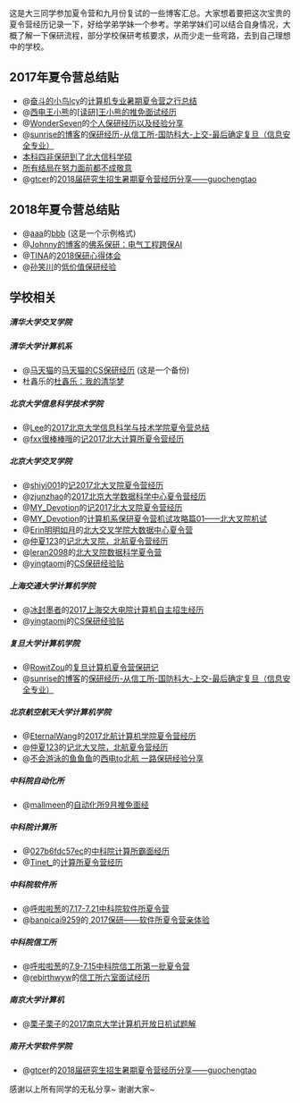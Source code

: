 这是大三同学参加夏令营和九月份复试的一些博客汇总。大家想着要把这次宝贵的夏令营经历记录一下，好给学弟学妹一个参考。学弟学妹们可以结合自身情况，大概了解一下保研流程，部分学校保研考核要求，从而少走一些弯路，去到自己理想中的学校。

## 2017年夏令营总结贴

- @[奋斗的小鸟lcy](http://www.jianshu.com/u/0fffd87a3234)的[计算机专业暑期夏令营之行总结](http://www.jianshu.com/p/9fe83bc6f679)
- @[西电王小熊](http://www.jianshu.com/u/94429f1c4f53)的[[读研]王小熊的推免面试经历](http://www.jianshu.com/p/d265069f2417)
- @[WonderSeven](http://my.csdn.net/Touch_Thesky)的[个人保研经历以及经验分享](http://blog.csdn.net/touch_thesky/article/details/78126878)
- @[sunrise的博客](http://blog.csdn.net/qq_25201379)的[保研经历-从信工所-国防科大-上交-最后确定复旦（信息安全专业）](http://blog.csdn.net/qq_25201379/article/details/78178697)
- [本科四非保研到了北大信科学硕](https://www.zhihu.com/question/34582860/answer/245950683)
- [所有结局在努力面前都不成敬意](http://www.360doc.com/content/17/1007/20/27477386_693026687.shtml)
- @[gtcer](http://www.360doc.com/userhome/27525068)的[2018届研究生招生暑期夏令营经历分享——guochengtao](http://www.360doc.com/content/17/1101/14/27525068_700005388.shtml)

## 2018年夏令营总结贴

 - @[aaa](http://xxx.yyy.zzz)的[bbb](http://xxx.yyy.zzz) (这是一个示例格式)
 - @[Johnny的博客](https://sweetice.github.io/)的[佛系保研：电气工程跨保AI](https://sweetice.github.io/2018/10/03/%E4%BD%9B%E7%B3%BB%E4%BF%9D%E7%A0%94-%E7%94%B5%E6%B0%94%E5%B7%A5%E7%A8%8B%E8%B7%A8%E4%BF%9DAI/)
 - @[TINA](https://www.zhihu.com/people/tina-67-56)的[2018保研心得体会](https://zhuanlan.zhihu.com/p/45818580)
 - @[孙笑川](https://weibo.com/currycode/home?wvr=5)的[低价值保研经验](https://blog.csdn.net/zongza/article/details/82807916) 

## 学校相关

##### 清华大学交叉学院

##### 清华大学计算机系
- @[马天猫](https://www.zhihu.com/people/ma-shao-nan-89/)的[马天猫的CS保研经历](http://www.voidcn.com/article/p-nmrtcllh-bph.html) (这是一个备份)
- 杜鑫乐的[杜鑫乐：我的清华梦](http://mp.weixin.qq.com/s?srcid=0929yApBvkizkgYDzI4vrXfc&scene=22&mid=2247484472&sn=e0dd3de3f4ea596628989d5ad5807604&idx=1&__biz=MzIxMzM2MjM1Mw%3D%3D&chksm=97b6b7e6a0c13ef000050d61fc1c70a442d7675be3cb84bf9730a36cdcb3d71b50b8f7e95255&mpshare=1#rd)

##### 北京大学信息科学技术学院

- @[Lee](http://www.cnblogs.com/QingHuan/)的[2017北京大学信息科学与技术学院夏令营总结](http://www.cnblogs.com/QingHuan/p/7196624.html)
- @[fxx很棒棒哦](http://www.jianshu.com/u/52dcf548259d)的[记2017北大计算所夏令营经历](http://www.jianshu.com/p/7de6a949b08b)

##### 北京大学交叉学院
- @[shiyi001](http://www.jianshu.com/u/d130a6d54c7b)的[记2017北大叉院夏令营经历](http://www.jianshu.com/p/074ddd145097)
- @[zjunzhao](http://www.jianshu.com/u/934b4b63dcd1)的[2017北京大学数据科学中心夏令营经历](http://www.jianshu.com/p/cde78a03e4c2)
- @[MY_Devotion](http://www.jianshu.com/u/33d42b625eb8)的[记2017北大叉院夏令营经历](http://www.jianshu.com/p/e1b6b4421ca2)
- @[MY_Devotion](http://www.jianshu.com/u/33d42b625eb8)的[计算机系保研夏令营机试攻略篇01——北大叉院机试](http://www.jianshu.com/p/1acfd9c966a1)
- @[Erin明明如月](http://www.jianshu.com/u/d1aa43aef7c8)的[北大交叉学院大数据中心夏令营](http://www.jianshu.com/p/cf9daf795879)
- @[仲夏123](http://www.jianshu.com/u/bdda419e067d)的[记北大叉院，北航夏令营经历](http://www.jianshu.com/p/ce3c98acd5a7)
- @[leran2098](http://www.jianshu.com/u/ed706a2c5d72)的[北大叉院数据科学夏令营](http://www.jianshu.com/p/79d337e33702)
- @[yingtaomj](http://www.jianshu.com/u/4039558da763)的[CS保研经验贴](http://www.jianshu.com/p/e9cb303a717e)

##### 上海交通大学计算机学院

- @[冰封墨者](http://www.jianshu.com/u/1d4d76e5a62e)的[2017上海交大电院计算机自主招生经历](http://www.jianshu.com/p/718ad7128596)
- @[yingtaomj](http://www.jianshu.com/u/4039558da763)的[CS保研经验贴](http://www.jianshu.com/p/e9cb303a717e)

##### 复旦大学计算机学院

- @[RowitZou](http://www.eeban.com/home.php?mod=space&uid=1499503)的[复旦计算机夏令营保研记](http://www.eeban.com/forum.php?mod=viewthread&tid=12993&extra=page%3D1)
- @[sunrise的博客](http://blog.csdn.net/qq_25201379)的[保研经历-从信工所-国防科大-上交-最后确定复旦（信息安全专业）](http://blog.csdn.net/qq_25201379/article/details/78178697)

##### 北京航空航天大学计算机学院

- @[EternalWang](http://www.jianshu.com/u/b271feb9cb4d)的[2017北航计算机学院夏令营经历](http://www.jianshu.com/p/6309431fce62)
- @[仲夏123](http://www.jianshu.com/u/bdda419e067d)的[记北大叉院，北航夏令营经历](http://www.jianshu.com/p/ce3c98acd5a7)
- @[不会游泳的鱼鱼鱼](http://www.jianshu.com/u/36bda6ee1ecb)的[西电to北航 一路保研经验分享](http://www.jianshu.com/p/826b7f761e7d)

##### 中科院自动化所

 - @[mallmeen](http://www.jianshu.com/u/c17bbd102bc1)的[自动化所9月推免面经](http://www.jianshu.com/p/475d8b14639c)

##### 中科院计算所
- @[027b6fdc57ec](http://www.jianshu.com/u/027b6fdc57ec)的[中科院计算所霸面经历](http://www.jianshu.com/p/0a3d8da8afc1)
- @[Tinet_](http://www.jianshu.com/u/b0b4d10d1e51)的[计算所夏令营经历](http://www.jianshu.com/p/5910bf5c6c3b)

##### 中科院软件所
- @[呼啦啦葱](http://www.jianshu.com/u/a023877e864c)的[7.17-7.21中科院软件所夏令营](http://www.jianshu.com/p/a3e0c09b2402)
- @[banpicai9259](http://my.csdn.net/banpicai9259)的[ 2017保研——软件所夏令营亲体验](http://blog.csdn.net/banpicai9259/article/details/77108171)

##### 中科院信工所
- @[呼啦啦葱](http://www.jianshu.com/u/a023877e864c)的[7.9-7.15中科院信工所第一批夏令营](http://www.jianshu.com/p/754a7f626784)
- @[rebirthwyw](http://www.jianshu.com/u/7a3d48c39bb7)的[信工所六室面试经历](http://www.jianshu.com/p/0cc697eb3d6d)

##### 南京大学计算机
- @[栗子栗子](http://liziyang.space/)的[2017南京大学计算机开放日机试题解](http://liziyang.space/2017/07/16/CS_PT_2017NJU/)

##### 南开大学软件学院
- @[gtcer](http://www.360doc.com/userhome/27525068)的[2018届研究生招生暑期夏令营经历分享——guochengtao](http://www.360doc.com/content/17/1101/14/27525068_700005388.shtml)


感谢以上所有同学的无私分享~ 谢谢大家~
